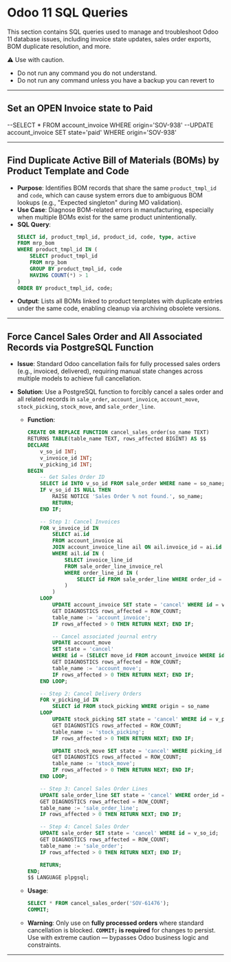 # Odoo 11 SQL Queries

This section contains SQL queries used to manage and troubleshoot Odoo 11 database issues, including invoice state updates, sales order exports, BOM duplicate resolution, and more.

⚠ Use with caution.

- Do not run any command you do not understand.
- Do not run any command unless you have a backup you can revert to

---

## Set an OPEN Invoice state to Paid

--SELECT \* FROM account_invoice WHERE origin='SOV-938'
--UPDATE account_invoice SET state='paid' WHERE origin='SOV-938'

---

## Find Duplicate Active Bill of Materials (BOMs) by Product Template and Code

- **Purpose**: Identifies BOM records that share the same `product_tmpl_id` and `code`, which can cause system errors due to ambiguous BOM lookups (e.g., "Expected singleton" during MO validation).
- **Use Case**: Diagnose BOM-related errors in manufacturing, especially when multiple BOMs exist for the same product unintentionally.
- **SQL Query**:
  ```sql
  SELECT id, product_tmpl_id, product_id, code, type, active
  FROM mrp_bom
  WHERE product_tmpl_id IN (
      SELECT product_tmpl_id
      FROM mrp_bom
      GROUP BY product_tmpl_id, code
      HAVING COUNT(*) > 1
  )
  ORDER BY product_tmpl_id, code;
  ```
- **Output**: Lists all BOMs linked to product templates with duplicate entries under the same code, enabling cleanup via archiving obsolete versions.

---

## Force Cancel Sales Order and All Associated Records via PostgreSQL Function

- **Issue**: Standard Odoo cancellation fails for fully processed sales orders (e.g., invoiced, delivered), requiring manual state changes across multiple models to achieve full cancellation.
- **Solution**: Use a PostgreSQL function to forcibly cancel a sales order and all related records in `sale_order`, `account_invoice`, `account_move`, `stock_picking`, `stock_move`, and `sale_order_line`.

  - **Function**:

    ```sql
    CREATE OR REPLACE FUNCTION cancel_sales_order(so_name TEXT)
    RETURNS TABLE(table_name TEXT, rows_affected BIGINT) AS $$
    DECLARE
        v_so_id INT;
        v_invoice_id INT;
        v_picking_id INT;
    BEGIN
        -- Get Sales Order ID
        SELECT id INTO v_so_id FROM sale_order WHERE name = so_name;
        IF v_so_id IS NULL THEN
            RAISE NOTICE 'Sales Order % not found.', so_name;
            RETURN;
        END IF;

        -- Step 1: Cancel Invoices
        FOR v_invoice_id IN
            SELECT ai.id
            FROM account_invoice ai
            JOIN account_invoice_line ail ON ail.invoice_id = ai.id
            WHERE ail.id IN (
                SELECT invoice_line_id
                FROM sale_order_line_invoice_rel
                WHERE order_line_id IN (
                    SELECT id FROM sale_order_line WHERE order_id = v_so_id
                )
            )
        LOOP
            UPDATE account_invoice SET state = 'cancel' WHERE id = v_invoice_id;
            GET DIAGNOSTICS rows_affected = ROW_COUNT;
            table_name := 'account_invoice';
            IF rows_affected > 0 THEN RETURN NEXT; END IF;

            -- Cancel associated journal entry
            UPDATE account_move
            SET state = 'cancel'
            WHERE id = (SELECT move_id FROM account_invoice WHERE id = v_invoice_id);
            GET DIAGNOSTICS rows_affected = ROW_COUNT;
            table_name := 'account_move';
            IF rows_affected > 0 THEN RETURN NEXT; END IF;
        END LOOP;

        -- Step 2: Cancel Delivery Orders
        FOR v_picking_id IN
            SELECT id FROM stock_picking WHERE origin = so_name
        LOOP
            UPDATE stock_picking SET state = 'cancel' WHERE id = v_picking_id;
            GET DIAGNOSTICS rows_affected = ROW_COUNT;
            table_name := 'stock_picking';
            IF rows_affected > 0 THEN RETURN NEXT; END IF;

            UPDATE stock_move SET state = 'cancel' WHERE picking_id = v_picking_id;
            GET DIAGNOSTICS rows_affected = ROW_COUNT;
            table_name := 'stock_move';
            IF rows_affected > 0 THEN RETURN NEXT; END IF;
        END LOOP;

        -- Step 3: Cancel Sales Order Lines
        UPDATE sale_order_line SET state = 'cancel' WHERE order_id = v_so_id;
        GET DIAGNOSTICS rows_affected = ROW_COUNT;
        table_name := 'sale_order_line';
        IF rows_affected > 0 THEN RETURN NEXT; END IF;

        -- Step 4: Cancel Sales Order
        UPDATE sale_order SET state = 'cancel' WHERE id = v_so_id;
        GET DIAGNOSTICS rows_affected = ROW_COUNT;
        table_name := 'sale_order';
        IF rows_affected > 0 THEN RETURN NEXT; END IF;

        RETURN;
    END;
    $$ LANGUAGE plpgsql;
    ```

  - **Usage**:
    ```sql
    SELECT * FROM cancel_sales_order('SOV-61476');
    COMMIT;
    ```
  - **Warning**: Only use on **fully processed orders** where standard cancellation is blocked. **`COMMIT;` is required** for changes to persist. Use with extreme caution — bypasses Odoo business logic and constraints.

---
